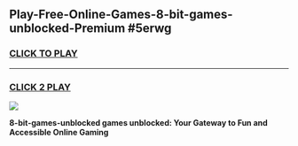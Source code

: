 
## Play-Free-Online-Games-8-bit-games-unblocked-Premium #5erwg
<h3>
<a href="https://premium.freeplayer.one?title=8-bit-games-unblocked&ref=8M">CLICK TO PLAY</a></h3>
<hr>

<h3>
<a href="https://premium.freeplayer.one?title=8-bit-games-unblocked&ref=8M">CLICK 2 PLAY</a>
  
</h3>

<a href="https://premium.freeplayer.one?title=8-bit-games-unblocked&ref=8M"><img src="https://clearcache.store/games.png"></a>


**8-bit-games-unblocked games unblocked: Your Gateway to Fun and Accessible Online Gaming**
